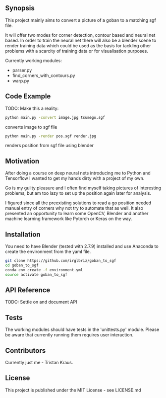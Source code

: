 ## Synopsis

This project mainly aims to convert a picture of a goban to a matching sgf file. 

It will offer two modes for corner detection, contour based and neural net based. In order to train the neural net there will also be a blender scene to render training data which could be used as the basis for tackling other problems with a scarcity of training data or for visualisation purposes.

Currently working modules:
* parser.py
* find_corners_with_contours.py
* warp.py

## Code Example

TODO: Make this a reality:

```bash
python main.py -convert image.jpg tsumego.sgf
```
converts image to sgf file

```bash
python main.py -render pos.sgf render.jpg
```
renders position from sgf file using blender

## Motivation

After doing a course on deep neural nets introducing me to Python and Tensorflow I wanted to get my hands dirty with a project of my own. 

Go is my guilty pleasure and I often find myself taking pictures of interesting problems, but am too lazy to set up the position again later for analysis. 

I figured since all the preexisting solutions to read a go position needed manual entry of corners why not try to automate that as well. It also presented an opportunity to learn some OpenCV, Blender and another machine learning framework like Pytorch or Keras on the way. 

## Installation

You need to have Blender (tested with 2.7.9) installed and use Anaconda to create the environment from the yaml file.

```bash
git clone https://github.com/irglbriz/goban_to_sgf
cd goban_to_sgf
conda env create -f environment.yml
source activate goban_to_sgf
```

## API Reference

TODO: Settle on and document API

## Tests

The working modules should have tests in the 'unittests.py' module.
Please be aware that currently running them requires user interaction.

## Contributors

Currently just me - Tristan Kraus. 

## License

This project is published under the MIT License - see LICENSE.md
